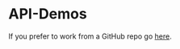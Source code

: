 # API-Demos

If you prefer to work from a GitHub repo go [here](https://github.com/ChainArgos/api-demos/).

